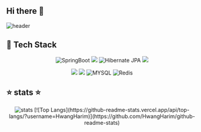 ## Hi there 👋

![header](https://capsule-render.vercel.app/api?type=waving&color=auto&height=300&section=header&text=HwangHaRim&animation=fadeIn&&descAlignY=51&descAlign=62)

## 📱 Tech Stack 

<div align="center">
    <p>
      <img src="https://img.shields.io/badge/SpringBoot-%236DB33F.svg?style=for-the-badge&logo=Spring Boot&logoColor=white" alt="SpringBoot"/>
      <img src="https://img.shields.io/badge/JAVA-007396?style=for-the-badge&logo=java&logoColor=white">
      <img src="https://img.shields.io/badge/Hibernate JPA-A6A9AA?style=for-the-badge&logo=Hibernate&logoColor=white" alt="Hibernate JPA"/>
      <img src="https://img.shields.io/badge/github-181717?style=for-the-badge&logo=github&logoColor=white">
        </p>
    <p>
      <img src="https://img.shields.io/badge/linux-FCC624?style=for-the-badge&logo=linux&logoColor=black">
      <img src="https://img.shields.io/badge/aws-232F3E?style=for-the-badge&logo=aws&logoColor=white">
      <img src="https://img.shields.io/badge/mysql-%2300f.svg?style=for-the-badge&logo=mysql&logoColor=white" alt="MYSQL"/>
      <img src="https://img.shields.io/badge/redis-%23DD0031.svg?style=for-the-badge&logo=redis&logoColor=white" alt="Redis"/>
    </p>
</div>

## ⭐️ stats ⭐️  

<div align="center">
 <p>
  <img src="https://github-readme-stats.vercel.app/api?username=HwangHarim&show_icons=true" alt="stats"/>
     [![Top Langs](https://github-readme-stats.vercel.app/api/top-langs/?username=HwangHarim)](https://github.com/HwangHarim/github-readme-stats)
 </p> 
